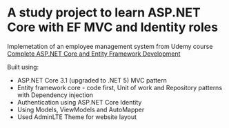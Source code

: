 <h1>A study project to learn ASP.NET Core with EF MVC and Identity roles</h1>
<p>Implemetation of an employee management system from Udemy course 
<a href="https://www.udemy.com/course/complete-aspnet-core-31-and-entity-framework-development/">Complete ASP.NET Core and Entity Framework Development</a></p>
<p>
  Built using:
  <ul>
  <li>ASP.NET Core 3.1 (upgraded to .NET 5) MVC pattern</li>
  <li>Entity framework core - code first, Unit of work and Repository patterns with Dependency injection</li>
  <li>Authentication using ASP.NET Core Identity</li>
  <li>Using Models, ViewModels and AutoMapper</li>
  <li>Used AdminLTE Theme for website layout</li>
  </ul>
</p>
